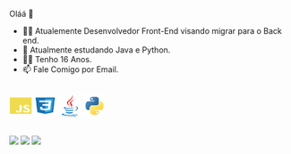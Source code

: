 Oláá 👋

- 👨‍💻 Atualemente Desenvolvedor Front-End visando migrar para o Back end.
- 📕 Atualmente estudando Java e Python.
- 🙆‍♂️ Tenho 16 Anos.
- 📫 Fale Comigo por Email.

<div style="display: inline_block"><br>
  <img align="center" alt="Pedro-Js" height="30" width="40" src="https://raw.githubusercontent.com/devicons/devicon/master/icons/javascript/javascript-plain.svg">
  <img align="center" alt="Pedro-CSS" height="30" width="40" src="https://raw.githubusercontent.com/devicons/devicon/master/icons/css3/css3-original.svg">
  <img align="center" alt="Pedro-Java" height="40" width="40" src="https://raw.githubusercontent.com/devicons/devicon/master/icons/java/java-original.svg">
  <img align="center" alt="Pedro-Java" height="40" width="40" src="https://raw.githubusercontent.com/devicons/devicon/master/icons/python/python-original.svg">
<br>
<br>
<br>
<div>  <a href = "mailto:phanjosdev@gmail.com"><img src="https://img.shields.io/badge/-Gmail-%23333?style=for-the-badge&logo=gmail&logoColor=white" target="_blank"></a>
  <a href="https://www.linkedin.com/in/pedro-henrique-oliveira-dos-anjos-2a400b353/" target="_blank"><img src="https://img.shields.io/badge/-LinkedIn-%230077B5?style=for-the-badge&logo=linkedin&logoColor=white" target="_blank"></a>
  <a href="https://instagram.com/_phzrrx" target="_blank"><img src="https://img.shields.io/badge/-Instagram-%23E4405F?style=for-the-badge&logo=instagram&logoColor=white" target="_blank"></a>
</div>
